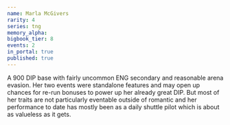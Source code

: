 ```yaml
---
name: Marla McGivers
rarity: 4
series: tng
memory_alpha:
bigbook_tier: 8
events: 2
in_portal: true
published: true
---
```


A 900 DIP base with fairly uncommon ENG secondary and reasonable arena evasion. Her two events were standalone features and may open up chances for re-run bonuses to power up her already great DIP. But most of her traits are not particularly eventable outside of romantic and her performance to date has mostly been as a daily shuttle pilot which is about as valueless as it gets.
